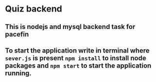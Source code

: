 # Quiz backend
## This is nodejs and mysql backend task for pacefin 
## To start the application write in terminal where ```sever.js``` is present ```npm install``` to install node packages and ```npm start``` to start the application running.